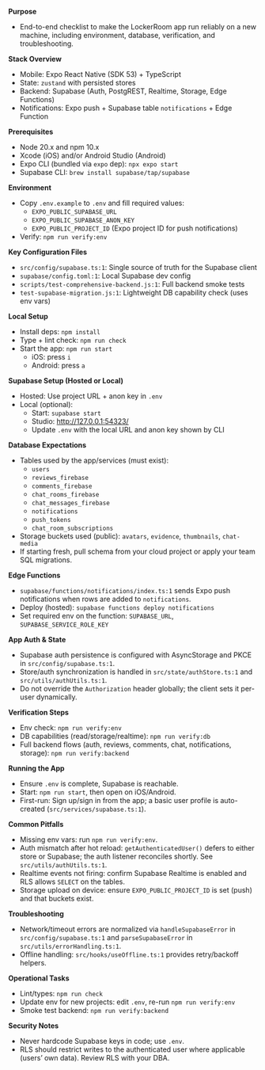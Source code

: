 **Purpose**
- End-to-end checklist to make the LockerRoom app run reliably on a new machine, including environment, database, verification, and troubleshooting.

**Stack Overview**
- Mobile: Expo React Native (SDK 53) + TypeScript
- State: `zustand` with persisted stores
- Backend: Supabase (Auth, PostgREST, Realtime, Storage, Edge Functions)
- Notifications: Expo push + Supabase table `notifications` + Edge Function

**Prerequisites**
- Node 20.x and npm 10.x
- Xcode (iOS) and/or Android Studio (Android)
- Expo CLI (bundled via `expo` dep): `npx expo start`
- Supabase CLI: `brew install supabase/tap/supabase`

**Environment**
- Copy `.env.example` to `.env` and fill required values:
  - `EXPO_PUBLIC_SUPABASE_URL`
  - `EXPO_PUBLIC_SUPABASE_ANON_KEY`
  - `EXPO_PUBLIC_PROJECT_ID` (Expo project ID for push notifications)
- Verify: `npm run verify:env`

**Key Configuration Files**
- `src/config/supabase.ts:1`: Single source of truth for the Supabase client
- `supabase/config.toml:1`: Local Supabase dev config
- `scripts/test-comprehensive-backend.js:1`: Full backend smoke tests
- `test-supabase-migration.js:1`: Lightweight DB capability check (uses env vars)

**Local Setup**
- Install deps: `npm install`
- Type + lint check: `npm run check`
- Start the app: `npm run start`
  - iOS: press `i`
  - Android: press `a`

**Supabase Setup (Hosted or Local)**
- Hosted: Use project URL + anon key in `.env`
- Local (optional):
  - Start: `supabase start`
  - Studio: http://127.0.0.1:54323/
  - Update `.env` with the local URL and anon key shown by CLI

**Database Expectations**
- Tables used by the app/services (must exist):
  - `users`
  - `reviews_firebase`
  - `comments_firebase`
  - `chat_rooms_firebase`
  - `chat_messages_firebase`
  - `notifications`
  - `push_tokens`
  - `chat_room_subscriptions`
- Storage buckets used (public): `avatars`, `evidence`, `thumbnails`, `chat-media`
- If starting fresh, pull schema from your cloud project or apply your team SQL migrations.

**Edge Functions**
- `supabase/functions/notifications/index.ts:1` sends Expo push notifications when rows are added to `notifications`.
- Deploy (hosted): `supabase functions deploy notifications`
- Set required env on the function: `SUPABASE_URL`, `SUPABASE_SERVICE_ROLE_KEY`

**App Auth & State**
- Supabase auth persistence is configured with AsyncStorage and PKCE in `src/config/supabase.ts:1`.
- Store/auth synchronization is handled in `src/state/authStore.ts:1` and `src/utils/authUtils.ts:1`.
- Do not override the `Authorization` header globally; the client sets it per-user dynamically.

**Verification Steps**
- Env check: `npm run verify:env`
- DB capabilities (read/storage/realtime): `npm run verify:db`
- Full backend flows (auth, reviews, comments, chat, notifications, storage): `npm run verify:backend`

**Running the App**
- Ensure `.env` is complete, Supabase is reachable.
- Start: `npm run start`, then open on iOS/Android.
- First-run: Sign up/sign in from the app; a basic user profile is auto-created (`src/services/supabase.ts:1`).

**Common Pitfalls**
- Missing env vars: run `npm run verify:env`.
- Auth mismatch after hot reload: `getAuthenticatedUser()` defers to either store or Supabase; the auth listener reconciles shortly. See `src/utils/authUtils.ts:1`.
- Realtime events not firing: confirm Supabase Realtime is enabled and RLS allows `SELECT` on the tables.
- Storage upload on device: ensure `EXPO_PUBLIC_PROJECT_ID` is set (push) and that buckets exist.

**Troubleshooting**
- Network/timeout errors are normalized via `handleSupabaseError` in `src/config/supabase.ts:1` and `parseSupabaseError` in `src/utils/errorHandling.ts:1`.
- Offline handling: `src/hooks/useOffline.ts:1` provides retry/backoff helpers.

**Operational Tasks**
- Lint/types: `npm run check`
- Update env for new projects: edit `.env`, re-run `npm run verify:env`
- Smoke test backend: `npm run verify:backend`

**Security Notes**
- Never hardcode Supabase keys in code; use `.env`.
- RLS should restrict writes to the authenticated user where applicable (users’ own data). Review RLS with your DBA.
